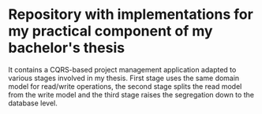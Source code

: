 # Repository with implementations for my practical component of my bachelor's thesis

It contains a CQRS-based project management application adapted to various stages involved in my thesis. 
First stage uses the same domain model for read/write operations, the second stage splits the 
read model from the write model and the third stage raises the segregation down to the database level.
